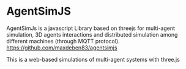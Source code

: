 # AgentSimJS
AgentSimJs is a javascript Library based on threejs for multi-agent simulation, 3D agents interactions and distributed simulation among different machines (through MQTT protocol). https://github.com/maxdeben83/agentsimjs

This is a web-based simulations of multi-agent systems with three.js
